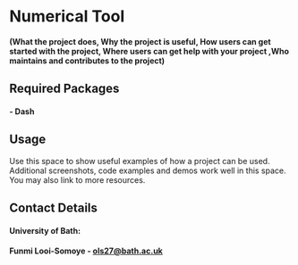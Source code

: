 # Numerical Tool #
#### (What the project does, Why the project is useful, How users can get started with the project, Where users can get help with your project ,Who maintains and contributes to the project)
## Required Packages
#### - Dash


## Usage

Use this space to show useful examples of how a project can be used. Additional screenshots, code examples and demos work well in this space. You may also link to more resources.

 ## Contact Details
 #### University of Bath:
 #### Funmi Looi-Somoye - ols27@bath.ac.uk
 
